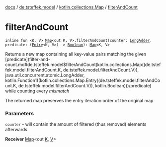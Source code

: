 [docs](../../index.md) / [de.tsteffek.model](../index.md) / [kotlin.collections.Map](index.md) / [filterAndCount](./filter-and-count.md)

# filterAndCount

`inline fun <K, V> `[`Map`](https://kotlinlang.org/api/latest/jvm/stdlib/kotlin.collections/-map/index.html)`<out K, V>.filterAndCount(counter: `[`LongAdder`](https://docs.oracle.com/javase/8/docs/api/java/util/concurrent/atomic/LongAdder.html)`, predicate: (`[`Entry`](https://kotlinlang.org/api/latest/jvm/stdlib/kotlin.collections/-map/-entry/index.html)`<K, V>) -> `[`Boolean`](https://kotlinlang.org/api/latest/jvm/stdlib/kotlin/-boolean/index.html)`): `[`Map`](https://kotlinlang.org/api/latest/jvm/stdlib/kotlin.collections/-map/index.html)`<K, V>`

Returns a new map containing all key-value pairs matching the given
[predicate](filter-and-count.md#de.tsteffek.model$filterAndCount(kotlin.collections.Map((de.tsteffek.model.filterAndCount.K, de.tsteffek.model.filterAndCount.V)), java.util.concurrent.atomic.LongAdder, kotlin.Function1((kotlin.collections.Map.Entry((de.tsteffek.model.filterAndCount.K, de.tsteffek.model.filterAndCount.V)), kotlin.Boolean)))/predicate) while counting every *mismatch*

The returned map preserves the entry iteration order of the original map.

### Parameters

`counter` - will contain the amount of filtered (thus removed) elements
afterwards

**Receiver**
[Map](https://kotlinlang.org/api/latest/jvm/stdlib/kotlin.collections/-map/index.html)&lt;out [K](filter-and-count.md#K), [V](filter-and-count.md#V)&gt;

